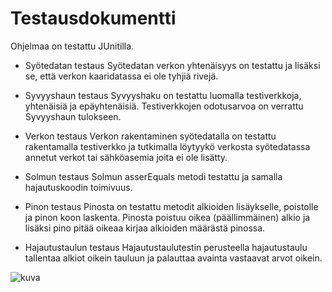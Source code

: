 # Testausdokumentti
Ohjelmaa on testattu JUnitilla.

* Syötedatan testaus
Syötedatan verkon yhtenäisyys on testattu ja lisäksi se, että verkon kaaridatassa ei ole tyhjiä rivejä.

* Syvyyshaun testaus
Syvyyshaku on testattu luomalla testiverkkoja, yhtenäisiä ja epäyhtenäisiä. Testiverkkojen odotusarvoa on verrattu Syvyyshaun tulokseen.

* Verkon testaus
Verkon rakentaminen syötedatalla on testattu rakentamalla testiverkko ja tutkimalla löytyykö verkosta
syötedatassa annetut verkot tai sähköasemia joita ei ole lisätty.

* Solmun testaus
Solmun asserEquals metodi testattu ja samalla hajautuskoodin toimivuus.

* Pinon testaus
Pinosta on testattu metodit alkioiden lisäykselle, poistolle ja pinon koon laskenta. Pinosta poistuu oikea (päällimmäinen) alkio ja lisäksi pino pitää oikeaa kirjaa alkioiden määrästä pinossa.

* Hajautustaulun testaus
Hajautustaulutestin perusteella hajautustaulu tallentaa alkiot oikein tauluun ja palauttaa avainta vastaavat arvot oikein.

![kuva](https://github.com/Jagedih/sahkoverkkoalgo/blob/master/dokumentit/testit.png)
